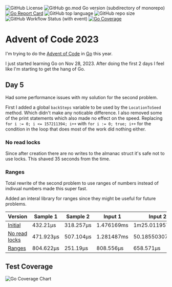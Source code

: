 ![GitHub License](https://img.shields.io/github/license/WadeGulbrandsen/aoc2023?logo=github)
![GitHub go.mod Go version (subdirectory of monorepo)](https://img.shields.io/github/go-mod/go-version/WadeGulbrandsen/aoc2023?logo=go)
[![Go Report Card](https://goreportcard.com/badge/github.com/WadeGulbrandsen/aoc2023)](https://goreportcard.com/report/github.com/WadeGulbrandsen/aoc2023)
![GitHub top language](https://img.shields.io/github/languages/top/WadeGulbrandsen/aoc2023?logo=github)
![GitHub repo size](https://img.shields.io/github/repo-size/WadeGulbrandsen/aoc2023?logo=github)
![GitHub Workflow Status (with event)](https://img.shields.io/github/actions/workflow/status/WadeGulbrandsen/aoc2023/go.yml?logo=github&label=tests)
[![Go Coverage](https://github.com/WadeGulbrandsen/aoc2023/wiki/coverage.svg)](https://raw.githack.com/wiki/WadeGulbrandsen/aoc2023/coverage.html)

# Advent of Code 2023

I'm trying to do the [Advent of Code](https://adventofcode.com/) in [Go](https://go.dev/) this year.

I just started learning Go on Nov 28, 2023. After doing the first 2 days I feel like I'm starting to get the hang of Go.

## Day 5
Had some performance issues with my solution for the second problem.

First I added a global `backSteps` variable to be used by the `LocationToSeed` method. Which didn't make any noticable difference. I also removed some of the print statements which also made no effect on the speed. Replacing `for i := 0; i <= 157211394; i++` with `for i := 0; true; i++` for the condition in the loop that does most of the work did nothing either.

### No read locks
Since after creation there are no writes to the almanac struct it's safe not to use locks. This shaved 35 seconds from the time.

### Ranges

Total rewrite of the second problem to use ranges of numbers instead of indivual numbers made this super fast.

Added an interal library for ranges since they might be useful for future problems.

| Version | Sample 1 | Sample 2 | Input 1 | Input 2 |
| ------- | -------- | -------- | ------- | ------- |
| [Initial](https://github.com/WadeGulbrandsen/aoc2023/commit/6d7e10fc3ce737a352be12fcc445bcb1771afc80) | 432.21µs | 318.257µs | 1.476169ms | 1m25.011957731s |
| [No read locks](https://github.com/WadeGulbrandsen/aoc2023/commit/4c8d223ea4c53623d9c27d886fe2eaf41b22685e) | 471.923µs | 507.104µs | 1.281487ms | 50.185503074s |
| [Ranges](https://github.com/WadeGulbrandsen/aoc2023/commit/3db4fcb803c12fb6c59e92d782325f3fb081a1f3) | 804.622µs | 251.19µs | 808.556µs | 658.571µs |

## Test Coverage
![Go Coverage Chart](https://github.com/WadeGulbrandsen/aoc2023/wiki/coverage-chart.svg)